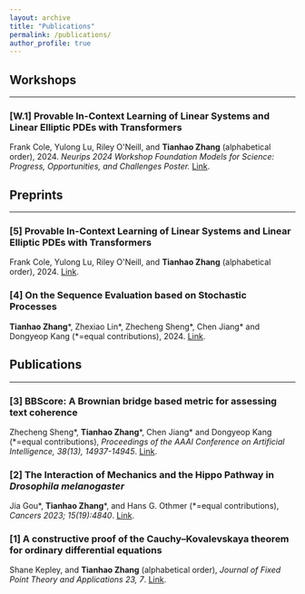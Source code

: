 ```yaml
---
layout: archive
title: "Publications"
permalink: /publications/
author_profile: true
---
```


<h2> Workshops </h2><hr />
<h3>[W.1] Provable In-Context Learning of Linear Systems and Linear Elliptic PDEs with Transformers </h3> 
<div class="wordwrap"> Frank Cole, Yulong Lu, Riley O'Neill, and <b>Tianhao Zhang</b> (alphabetical order), 2024. <i>Neurips 2024 Workshop Foundation Models for Science: Progress, Opportunities, and Challenges Poster.</i> <a href="https://arxiv.org/abs/2409.12293" target="_blank">Link</a>.</div>


<h2> Preprints </h2><hr />

<h3>[5] Provable In-Context Learning of Linear Systems and Linear Elliptic PDEs with Transformers </h3> 
<div class="wordwrap"> Frank Cole, Yulong Lu, Riley O'Neill, and <b>Tianhao Zhang</b> (alphabetical order), 2024. <a href="https://arxiv.org/abs/2409.12293" target="_blank">Link</a>.</div>

<h3>[4] On the Sequence Evaluation based on Stochastic Processes </h3> 
<div class="wordwrap"> <b>Tianhao Zhang</b>*, Zhexiao Lin*, Zhecheng Sheng*, Chen Jiang* and Dongyeop Kang (*=equal contributions), 2024. <a href="https://arxiv.org/abs/2405.17764" target="_blank">Link</a>.</div>


<h2>Publications</h2><hr />
<h3>[3] BBScore: A Brownian bridge based metric for assessing text coherence</h3> 
<div class="wordwrap"> Zhecheng Sheng*, <b>Tianhao Zhang</b>*, Chen Jiang* and Dongyeop Kang (*=equal contributions), <i>Proceedings of the AAAI Conference on Artificial Intelligence, 38(13), 14937-14945</i>. <a href="https://ojs.aaai.org/index.php/AAAI/article/view/29414" target="_blank">Link</a>.</div>

<h3>[2] The Interaction of Mechanics and the Hippo Pathway in <i>Drosophila melanogaster</i></h3> 
<div class="wordwrap"> Jia Gou*, <b>Tianhao Zhang</b>*, and Hans G. Othmer (*=equal contributions), <i>Cancers 2023; 15(19):4840</i>. <a href="https://doi.org/10.3390/cancers15194840" target="_blank">Link</a>.</div>

<h3>[1] A constructive proof of the Cauchy–Kovalevskaya theorem for ordinary differential equations</h3> 
<div class="wordwrap"> Shane Kepley, and <b>Tianhao Zhang</b> (alphabetical order), <i>  Journal of Fixed Point Theory and Applications 23, 7</i>. <a href="https://doi.org/10.1007/s11784-020-00841-1" target="_blank">Link</a>.</div>

